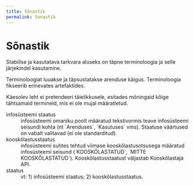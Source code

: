 ```yaml
---
title: Sõnastik
permalink: Sonastik
---
```


# Sõnastik

Stabiilse ja kasutatava tarkvara aluseks on täpne terminoloogia ja selle järjekindel kasutamine.

Terminoloogiat luuakse ja täpsustatakse arenduse käigus. Terminoloogia fikseerib erinevates artefaktides. 

Käesolev leht ei pretendeeri täielikkusele, esitades mõningaid kõige tähtsamaid termineid, mis ei ole mujal määratletud.

<dl>
  <dt>infosüsteemi staatus</dt>
    <dd>infosüsteemi omaniku poolt määratud tekstivormis teave infosüsteemi seisundi kohta (nt `Arenduses`, `Kasutuses` vms). Staatuse väärtused on vabalt valitavad (ei ole standarditud).</dd>
  <dt>kooskõlastusstaatus</dt>
    <dd>infosüsteemi suhtes tehtud viimase kooskõlastusotsusega määratud infosüsteemi seisund (`KOOSKÕLASTATUD`, `MITTE KOOSKÕLASTATUD`). Kooskõlastusstaatust väljastab Kooskõlastaja API.</dd>
  <dt>staatus</dt>
    <dd>vt: 1) infosüsteemi staatus; 2) kooskõlastusstaatus.</dd>
</dl>
